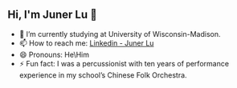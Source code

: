 ## Hi, I'm Juner Lu 👋

- 🔭 I’m currently studying at University of Wisconsin-Madison.
- 📫 How to reach me: [Linkedin - Juner Lu](www.linkedin.com/in/juner-lu-8232a7308)
- 😄 Pronouns: He\Him
- ⚡ Fun fact: I was a percussionist with ten years of performance experience in my school’s Chinese Folk Orchestra.

<!--
**junerlu/junerlu** is a ✨ _special_ ✨ repository because its `README.md` (this file) appears on your GitHub profile.

Here are some ideas to get you started:

- 🔭 I’m currently working on ...
- 🌱 I’m currently learning ...
- 👯 I’m looking to collaborate on ...
- 🤔 I’m looking for help with ...
- 💬 Ask me about ...
- 📫 How to reach me: ...
- 😄 Pronouns: ...
- ⚡ Fun fact: ...
-->
